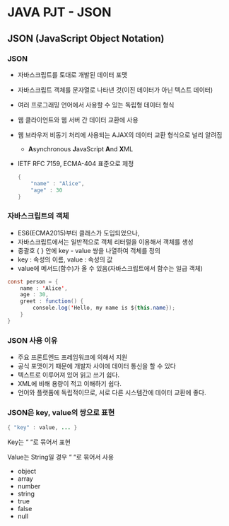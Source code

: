 # JAVA PJT - JSON

## JSON (JavaScript Object Notation)

### JSON

- 자바스크립트를 토대로 개발된 데이터 포맷
- 자바스크립트 객체를 문자열로 나타낸 것(이진 데이터가 아닌 텍스트 데이터)
- 여러 프로그래밍 언어에서 사용할 수 있는 독립형 데이터 형식
- 웹 클라이언트와 웹 서버 간 데이터 교환에 사용
- 웹 브라우저 비동기 처리에 사용되는 AJAX의 데이터 교환 형식으로 널리 알려짐
    - **A**synchronous **J**avaScript **A**nd **X**ML
- IETF RFC 7159, ECMA-404 표준으로 제정
    
    ```java
    {
    	"name" : "Alice",
    	"age" : 30
    }
    ```
    

### 자바스크립트의 객체

- ES6(ECMA2015)부터 클래스가 도입되었으나,
- 자바스크립트에서는 일반적으로 객체 리터럴을 이용해서 객체를 생성
- 중괄호 { } 안에 key - value 쌍을 나열하여 객체를 정의
- key : 속성의 이름, value : 속성의 값
- value에 메서드(함수)가 올 수 있음(자바스크립트에서 함수는 일급 객체)

```java
const person = { 
	name : 'Alice',
	age : 30,
	greet : function() {
		console.log('Hello, my name is ${this.name});
	}
}
```

### JSON 사용 이유

- 주요 프론트엔드 프레임워크에 의해서 지원
- 공식 포맷이기 때문에 개발자 사이에 데이터 통신을 할 수 있다
- 텍스트로 이루어져 있어 읽고 쓰기 쉽다.
- XML에 비해 용량이 적고 이해하기 쉽다.
- 언어와 플랫폼에 독립적이므로, 서로 다른 시스템간에 데이터 교환에 좋다.

### JSON은 key, value의 쌍으로 표현

```java
{ "key" : value, ... }
```

Key는 “ “로 묶어서 표현

Value는 String일 경우 “ “로 묶어서 사용

- object
- array
- number
- string
- true
- false
- null